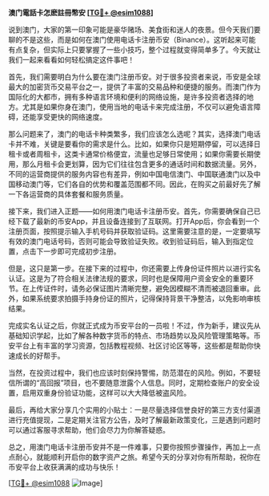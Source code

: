 **澳门電話卡怎麽註冊幣安 [[TG💪+ @esim1088](https://t.me/s/esim1088)]**

说到澳门，大家的第一印象可能是豪华赌场、美食街和迷人的夜景。但今天我们要聊的不是这些，而是如何在澳门使用电话卡注册币安（Binance）。这听起来可能有点复杂，但实际上只要掌握了一些小技巧，整个过程就变得简单多了。今天就让我们一起来看看如何轻松搞定这件事吧！

首先，我们需要明白为什么要在澳门注册币安。对于很多投资者来说，币安是全球最大的加密货币交易平台之一，提供了丰富的交易品种和便捷的服务。而澳门作为国际化的大都市，拥有多种语言环境和便利的网络设施，是许多投资者选择的地方。尤其是如果你身在澳门，使用当地的电话卡来完成注册，不仅可以避免语言障碍，还能享受更快的网络速度。

那么问题来了，澳门的电话卡种类繁多，我们应该怎么选呢？其实，选择澳门电话卡并不难，关键是要看你的需求是什么。比如，如果你只是短期停留，可以选择日租卡或者周租卡，这类卡通常价格便宜，流量也足够日常使用；如果你需要长期使用，那么月租卡会更划算，因为它们往往包含更多的通话时间和数据流量。另外，不同的运营商提供的服务内容也有差异，例如中国电信澳门、中国联通澳门以及中国移动澳门等，它们各自的优势和覆盖范围都不同。因此，在购买之前最好先了解一下各运营商的具体套餐和服务质量。

接下来，我们进入正题——如何用澳门电话卡注册币安。首先，你需要确保自己已经下载了最新的币安App，并且设备连接到了互联网。打开App后，你会看到一个注册页面，按照提示输入手机号码并获取验证码。这里需要注意的是，一定要填写有效的澳门电话号码，否则可能会导致验证失败。收到验证码后，输入到指定位置，点击下一步即可完成初步注册。

但是，这只是第一步。在接下来的过程中，你还需要上传身份证件照片以进行实名认证。这是为了符合相关法律法规的要求，同时也是保障用户资金安全的重要环节。在上传证件时，请务必保证图片清晰完整，避免因模糊不清而被退回重审。此外，如果系统要求拍摄手持身份证的照片，记得保持背景干净整洁，以免影响审核结果。

完成实名认证之后，你就正式成为币安平台的一员啦！不过，作为新手，建议先从基础知识学起，比如了解各种数字货币的特点、市场趋势以及风险管理策略等。币安平台上有丰富的学习资源，包括教程视频、社区讨论区等等，这些都是帮助你快速成长的好帮手。

当然，在投资过程中，我们也应该时刻保持警惕，防范潜在的风险。例如，不要轻信所谓的“高回报”项目，也不要随意泄露个人信息。同时，定期检查账户的安全设置，启用双重身份验证功能，这样可以大大降低被盗风险。

最后，再给大家分享几个实用的小贴士：一是尽量选择信誉良好的第三方支付渠道进行充值提现，二是定期关注官方公告，及时了解最新政策变化，三是遇到问题时可以通过客服寻求帮助，他们会尽力为你解答疑惑。

总之，用澳门电话卡注册币安并不是一件难事，只要你按照步骤操作，再加上一点点耐心，就能顺利开启你的数字资产之旅。希望今天的分享对你有所帮助，祝你在币安平台上收获满满的成功与快乐！

[[TG💪+ @esim1088](https://t.me/s/esim1088) ![Image](https://i.postimg.cc/4NQfJmqS/Snipaste-2025-05-13-00-14-12.png)]